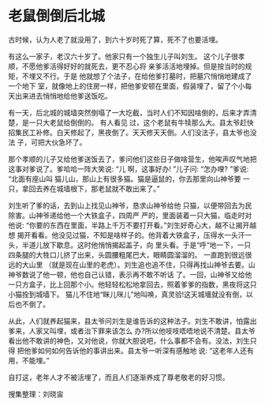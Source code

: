 # 老鼠倒倒后北城

古时候，认为人老了就没用了，到六十岁时死了算，死不了也要活埋。

有这么一家子，老汉六十岁了。他家只有一个独生儿子叫刘生。 这个儿子很孝顺，不愿他爹活得好好的就死去，更不忍心将
亲爹活活地埋掉。但是按当时的规矩，不埋又不行。于是 他就想了个法子，在给他爹打墓时，把墓穴悄悄地建成了一个地下
室，就像地上的住房一样，把他爹安顿在里面，假装埋了，留了个小每天出来进去悄悄地给他爹送饭吃。

 有一天，后北城的城墙突然倒塌了一大圪截，当时人们不知因啥倒的，后来才弄清楚，是一只大老鼠给倒倒的。 有人看见
过，这个老鼠有牛犊那么大。县太爷赶快招集民工补修。白天修起了，黑夜倒了。天天修天天倒。人们没法子，县太爷也没法
子，可把大伙急坏了。

那个孝顺的儿子又给他爹送饭去了，爹问他们这些日子做啥营生，他唉声叹气地把这事对爹说了。爹哈哈一阵大笑说: “儿
啊，这事好办! ”儿子问: “怎办哩? ”爹说: “北面有座山叫 猫儿山，那山上有很多猫。猫是逼鼠的，你去那里向山神爷要
一只，拿回去养在城墙根下，那老鼠就不敢出来了。”

刘生听了爹的话，去到山上找见山神爷，恳求山神爷给他 只猫，以便带回去为民除害。山神爷递给他一个大铁盒子，四周严
严的，里面装着一只大猫，临走时对他说: “你要的东西在里面，半路上千万不要打开看。”刘生好奇心大，越不让揭开越想
揭开看看。他没见过猫，不知是啥样子的。他背着大铁盒子，压得水一头汗一头，半道儿放下歇息。这时他悄悄揭起盖子，向
里头看。于是“呼“地一下，一只四条腿的大牲口儿挤了出来，头圆腰粗尾巴大，眼睛圆溜溜的。 一直跑到很远很远的大山里
（就是现在山里的老虎）。刘生追也追不住，只得再找山神爷去要。山神爷数说了他一顿，他也自己认错，表示再不敢不听话
了。一回，山神爷又给他一只方盒子，比上回那个小。他轻轻松松地拿回去，照着爹爹的指数，黑夜将这只小猫拴到城墙下。
猫儿不住地“眯儿咪儿”地叫唤，真灵验!这天城墻就没有倒，以后也不倒了。

从此，人们就养起猫来，县太爷问刘生是谁告诉的这种法子。刘生不敢讲，怕露出爹来，人家又叫埋，或者治下罪来该怎么
办?所以他吱吱唔唔地说不清楚。县太爷看出他不敢讲的神色，又对他说，你就大胆说吧，什么事都不会有。没法，刘生只得
把他爹如何如何告诉他的事讲出来。县太爷一听深有感触地
说: “这老年人还有用，不能埋。”

自打这，老年人才不被活埋了，而且人们逐渐养成了尊老敬老的好习惯。

搜集整理：刘晓宙